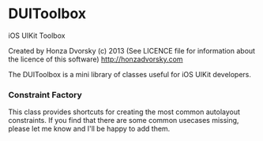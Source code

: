 DUIToolbox
==========

iOS UIKit Toolbox

Created by Honza Dvorsky (c) 2013 (See LICENCE file for information about the licence of this software)
http://honzadvorsky.com

The DUIToolbox is a mini library of classes useful for iOS UIKit developers.

### Constraint Factory
This class provides shortcuts for creating the most common autolayout constraints. If you find that there are some common usecases missing, please let me know and I'll be happy to add them.